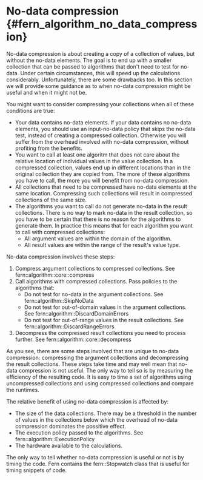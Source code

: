 No-data compression    {#fern_algorithm_no_data_compression}
===================
No-data compression is about creating a copy of a collection of values, but without the no-data elements. The goal is to end up with a smaller collection that can be passed to algorithms that don't need to test for no-data. Under certain circumstances, this will speed up the calculations considerably. Unfortunately, there are some drawbacks too. In this section we will provide some guidance as to when no-data compression might be useful and when it might not be.

You might want to consider compressing your collections when all of these conditions are true:

- Your data contains no-data elements. If your data contains no no-data elements, you should use an input-no-data policy that skips the no-data test, instead of creating a compressed collection. Otherwise you will suffer from the overhead involved with no-data compression, without profiting from the benefits.
- You want to call at least one algoritm that does not care about the relative location of individual values in the value collection. In a compressed collection, values end up in different locations than in the original collection they are copied from. The more of these algorithms you have to call, the more you will benefit from no-data compression.
- All collections that need to be compressed have no-data elements at the same location. Compressing such collections will result in compressed collections of the same size.
- The algorithms you want to call do not generate no-data in the result collections. There is no way to mark no-data in the result collection, so you have to be certain that there is no reason for the algorithms to generate them. In practice this means that for each algorithm you want to call with compressed collections:
    - All argument values are within the domain of the algorithm.
    - All result values are within the range of the result's value type.

No-data compression involves these steps:

1. Compress argument collections to compressed collections.
   See fern::algorithm::core::compress
2. Call algorithms with compressed collections. Pass policies to the algorithms that:
    - Do not test for no-data in the argument collections.
      See fern::algorithm::SkipNoData
    - Do not test for out-of-domain values in the argument collections.
      See fern::algorithm::DiscardDomainErrors
    - Do not test for out-of-range values in the result collections.
      See fern::algorithm::DiscardRangeErrors
3. Decompress the compressed result collections you need to process further.
   See fern::algorithm::core::decompress

As you see, there are some steps involved that are unique to no-data compression: compressing the argument collections and decompressing the result collections. These steps take time and may well mean that no-data compression is not useful. The only way to tell so is by measuring the efficiency of the resulting code. It is easy to time a set of algorithms using uncompressed collections and using compressed collections and compare the runtimes.

The relative benefit of using no-data compression is affected by:

- The size of the data collections. There may be a threshold in the number of values in the collections below which the overhead of no-data compression dominates the possitive effect.
- The execution policy passed to the algorithms.
  See fern::algorithm::ExecutionPolicy
- The hardware available to the calculations.

The only way to tell whether no-data compression is useful or not is by timing the code. Fern contains the fern::Stopwatch class that is useful for timing snippets of code.
